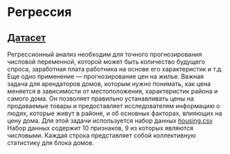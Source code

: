 Регрессия
=====================

[Датасет](https://www.kaggle.com/datasets/camnugent/california-housing-prices)
-----------------------------------

Регрессионный анализ необходим для точного прогнозирования числовой переменной, которой может быть
количество будущего спроса, заработная плата работника на основе его характеристик и т.д. Еще одно
применение — прогнозирование цен на жилье. Важная задача для арендаторов домов, которым нужно понимать,
как цена меняется в зависимости от местоположения, характеристик района и самого дома. Он позволяет правильно устанавливать
цены на продаваемые товары и предоставляет исследователям информацию о людях, которые живут в
районе, и об основных факторах, влияющих на цену дома. Для этой задачи используется набор данных [housing.csv](https://github.com/dariya2019/Project/blob/main/housing.csv)
Набор данных содержит 10 признаков, 9 из которых являются числовыми. Каждая строка представляет собой коллективную статистику
для блока домов.
